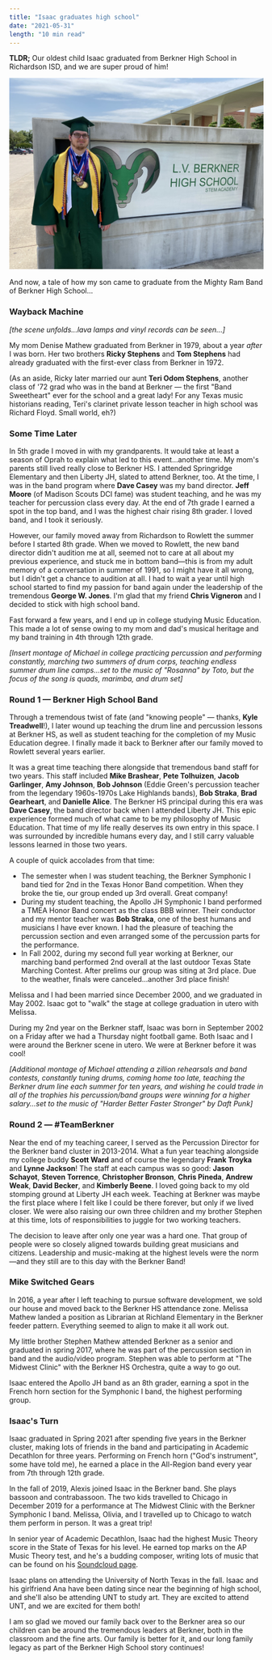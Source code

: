 ```yaml
---
title: "Isaac graduates high school"
date: "2021-05-31"
length: "10 min read"
---
```


**TLDR;** Our oldest child Isaac graduated from Berkner High School in Richardson ISD, and we are super proud of him!

![Isaac posing in front of L.V. Berkner High School](./isaac-in-front-of-berkner.jpg)

And now, a tale of how my son came to graduate from the Mighty Ram Band of Berkner High School...

### Wayback Machine

_[the scene unfolds...lava lamps and vinyl records can be seen...]_

My mom Denise Mathew graduated from Berkner in 1979, about a year _after_ I was born. Her two brothers **Ricky Stephens** and **Tom Stephens** had already graduated with the first-ever class from Berkner in 1972.

(As an aside, Ricky later married our aunt **Teri Odom Stephens**, another class of '72 grad who was in the band at Berkner — the first "Band Sweetheart" ever for the school and a great lady! For any Texas music historians reading, Teri's clarinet private lesson teacher in high school was Richard Floyd. Small world, eh?)

### Some Time Later

In 5th grade I moved in with my grandparents. It would take at least a season of Oprah to explain what led to this event...another time. My mom's parents still lived really close to Berkner HS. I attended Springridge Elementary and then Liberty JH, slated to attend Berkner, too. At the time, I was in the band program where **Dave Casey** was my band director. **Jeff Moore** (of Madison Scouts DCI fame) was student teaching, and he was my teacher for percussion class every day. At the end of 7th grade I earned a spot in the top band, and I was the highest chair rising 8th grader. I loved band, and I took it seriously.

However, our family moved away from Richardson to Rowlett the summer before I started 8th grade. When we moved to Rowlett, the new band director didn't audition me at all, seemed not to care at all about my previous experience, and stuck me in bottom band—this is from my adult memory of a conversation in summer of 1991, so I might have it all wrong, but I didn't get a chance to audition at all. I had to wait a year until high school started to find my passion for band again under the leadership of the tremendous **George W. Jones**. I'm glad that my friend **Chris Vigneron** and I decided to stick with high school band.

Fast forward a few years, and I end up in college studying Music Education. This made a lot of sense owing to my mom and dad's musical heritage and my band training in 4th through 12th grade.

_[Insert montage of Michael in college practicing percussion and performing constantly, marching two summers of drum corps, teaching endless summer drum line camps...set to the music of "Rosanna" by Toto, but the focus of the song is quads, marimba, and drum set]_

### Round 1 — Berkner High School Band

Through a tremendous twist of fate (and "knowing people" — thanks, **Kyle Treadwell**!), I later wound up teaching the drum line and percussion lessons at Berkner HS, as well as student teaching for the completion of my Music Education degree. I finally made it back to Berkner after our family moved to Rowlett several years earlier.

It was a great time teaching there alongside that tremendous band staff for two years. This staff included **Mike Brashear**, **Pete Tolhuizen**, **Jacob Garlinger**, **Amy Johnson**, **Bob Johnson** (Eddie Green's percussion teacher from the legendary 1960s-1970s Lake Highlands bands), **Bob Straka**, **Brad Gearheart**, and **Danielle Alice**. The Berkner HS principal during this era was **Dave Casey**, the band director back when I attended Liberty JH. This epic experience formed much of what came to be my philosophy of Music Education. That time of my life really deserves its own entry in this space. I was surrounded by incredible humans every day, and I still carry valuable lessons learned in those two years.

A couple of quick accolades from that time:
- The semester when I was student teaching, the Berkner Symphonic I band tied for 2nd in the Texas Honor Band competition. When they broke the tie, our group ended up 3rd overall. Great company!
- During my student teaching, the Apollo JH Symphonic I band performed a TMEA Honor Band concert as the class BBB winner. Their conductor and my mentor teacher was **Bob Straka**, one of the best humans and musicians I have ever known. I had the pleasure of teaching the percussion section and even arranged some of the percussion parts for the performance.
- In Fall 2002, during my second full year working at Berkner, our marching band performed 2nd overall at the last outdoor Texas State Marching Contest. After prelims our group was siting at 3rd place. Due to the weather, finals were canceled...another 3rd place finish!

Melissa and I had been married since December 2000, and we graduated in May 2002. Isaac got to "walk" the stage at college graduation in utero with Melissa.

During my 2nd year on the Berkner staff, Isaac was born in September 2002 on a Friday after we had a Thursday night football game. Both Isaac and I were around the Berkner scene in utero. We were at Berkner before it was cool!

_[Additional montage of Michael attending a zillion rehearsals and band contests, constantly tuning drums, coming home too late, teaching the Berkner drum line each summer for ten years, and wishing he could trade in all of the trophies his percussion/band groups were winning for a higher salary...set to the music of "Harder Better Faster Stronger" by Daft Punk]_

### Round 2 — #TeamBerkner

Near the end of my teaching career, I served as the Percussion Director for the Berkner band cluster in 2013-2014. What a fun year teaching alongside my college buddy **Scott Ward** and of course the legendary **Frank Troyka** and **Lynne Jackson**! The staff at each campus was so good: **Jason Schayot**, **Steven Torrence**, **Christopher Bronson**, **Chris Pineda**, **Andrew Weak**, **David Becker**, and **Kimberly Beene**. I loved going back to my old stomping ground at Liberty JH each week. Teaching at Berkner was maybe the first place where I felt like I could be there forever, but only if we lived closer. We were also raising our own three children and my brother Stephen at this time, lots of responsibilities to juggle for two working teachers.

The decision to leave after only one year was a hard one. That group of people were so closely aligned towards building great musicians and citizens. Leadership and music-making at the highest levels were the norm—and they still are to this day with the Berkner Band!

### Mike Switched Gears

In 2016, a year after I left teaching to pursue software development, we sold our house and moved back to the Berkner HS attendance zone. Melissa Mathew landed a position as Librarian at Richland Elementary in the Berkner feeder pattern. Everything seemed to align to make it all work out.

My little brother Stephen Mathew attended Berkner as a senior and graduated in spring 2017, where he was part of the percussion section in band and the audio/video program. Stephen was able to perform at "The Midwest Clinic" with the Berkner HS Orchestra, quite a way to go out.

Isaac entered the Apollo JH band as an 8th grader, earning a spot in the French horn section for the Symphonic I band, the highest performing group.

### Isaac's Turn

Isaac graduated in Spring 2021 after spending five years in the Berkner cluster, making lots of friends in the band and participating in Academic Decathlon for three years. Performing on French horn ("God's instrument", some have told me), he earned a place in the All-Region band every year from 7th through 12th grade.

In the fall of 2019, Alexis joined Isaac in the Berkner band. She plays bassoon and contrabassoon. The two kids travelled to Chicago in December 2019 for a performance at The Midwest Clinic with the Berkner Symphonic I band. Melissa, Olivia, and I travelled up to Chicago to watch them perform in person. It was a great trip!

In senior year of Academic Decathlon, Isaac had the highest Music Theory score in the State of Texas for his level. He earned top marks on the AP Music Theory test, and he's a budding composer, writing lots of music that can be found on his [Soundcloud page](https://soundcloud.com/isaac-mathew-446724012).

Isaac plans on attending the University of North Texas in the fall. Isaac and his girlfriend Ana have been dating since near the beginning of high school, and she'll also be attending UNT to study art. They are excited to attend UNT, and we are excited for them both!

I am so glad we moved our family back over to the Berkner area so our children can be around the tremendous leaders at Berkner, both in the classroom and the fine arts. Our family is better for it, and our long family legacy as part of the Berkner High School story continues!

